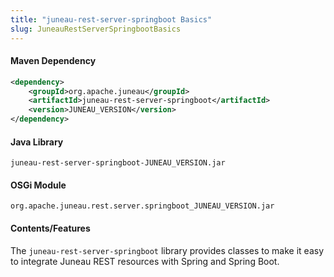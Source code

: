 ```yaml
---
title: "juneau-rest-server-springboot Basics"
slug: JuneauRestServerSpringbootBasics
---
```


#### Maven Dependency

```xml
<dependency>
    <groupId>org.apache.juneau</groupId>
    <artifactId>juneau-rest-server-springboot</artifactId>
    <version>JUNEAU_VERSION</version>
</dependency>
```

#### Java Library

```text
juneau-rest-server-springboot-JUNEAU_VERSION.jar
```

#### OSGi Module

```text
org.apache.juneau.rest.server.springboot_JUNEAU_VERSION.jar
```

#### Contents/Features

The `juneau-rest-server-springboot` library provides classes to make it easy to integrate Juneau REST resources with
Spring and Spring Boot.
